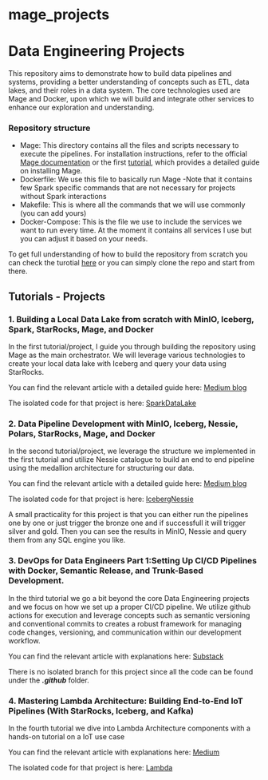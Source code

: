 # mage_projects

# Data Engineering Projects

This repository aims to demonstrate how to build data pipelines and systems, providing a better understanding of concepts such as ETL, data lakes, and their roles in a data system. The core technologies used are Mage and Docker, upon which we will build and integrate other services to enhance our exploration and understanding.

### Repository structure

- Mage: This directory contains all the files and scripts necessary to execute the pipelines. For installation instructions, refer to the official [Mage documentation](https://docs.mage.ai/getting-started/setup) or the first [tutorial](https://medium.com/data-engineer-things/building-a-local-data-lake-from-scratch-with-minio-iceberg-spark-starrocks-mage-and-docker-c12436e6ff9d), which provides a detailed guide on installing Mage.
- Dockerfile: We use this file to basically run Mage -Note that it contains few Spark specific commands that are not necessary for projects without Spark interactions
- Makefile: This is where all the commands that we will use commonly (you can add yours)
- Docker-Compose: This is the file we use to include the services we want to run every time. At the moment it contains all services I use but you can adjust it based on your needs.

To get full understanding of how to build the repository from scratch you can check the turotial [here](https://medium.com/data-engineer-things/building-a-local-data-lake-from-scratch-with-minio-iceberg-spark-starrocks-mage-and-docker-c12436e6ff9d) or you can simply clone the repo and start from there.


## Tutorials - Projects

### 1. Building a Local Data Lake from scratch with MinIO, Iceberg, Spark, StarRocks, Mage, and Docker

In the first tutorial/project, I guide you through building the repository using Mage as the main orchestrator. We will leverage various technologies to create your local data lake with Iceberg and query your data using StarRocks.

You can find the relevant article with a detailed guide here: [Medium blog](https://medium.com/data-engineer-things/building-a-local-data-lake-from-scratch-with-minio-iceberg-spark-starrocks-mage-and-docker-c12436e6ff9d)

The isolated code for that project is here: [SparkDataLake](https://github.com/georgezefko/mage_projects/tree/feat/sparkDataLake)

### 2. Data Pipeline Development with MinIO, Iceberg, Nessie, Polars, StarRocks, Mage, and Docker

In the second tutorial/project, we leverage the structure we implemented in the first tutorial and utilize Nessie catalogue to build an end to end pipeline using the medallion architecture for structuring our data.

You can find the relevant article with a detailed guide here: [Medium blog]()

The isolated code for that project is here: [IcebergNessie](https://github.com/georgezefko/mage_projects/tree/feat/icebergNessie)

A small practicality for this project is that you can either run the pipelines one by one or just trigger the bronze one and if successfull it will trigger silver and gold. Then you can see the results in MinIO, Nessie and query them from any SQL engine you like.

### 3. DevOps for Data Engineers Part 1:Setting Up CI/CD Pipelines with Docker, Semantic Release, and Trunk-Based Development.

In the third tutorial we go a bit beyond the core Data Engineering projects and we focus on how we set up a proper CI/CD pipeline.
We utilize github actions for execution and leverage concepts such as semantic versioning and conventional commits to creates a robust framework for managing code changes, versioning, and communication within our development workflow.

You can find the relevant article with explanations here: [Substack](https://georgioszefkilis.substack.com/p/devops-for-data-engineers-part-1)

There is no isolated branch for this project since all the code can be found under the ***.github*** folder.


### 4. Mastering Lambda Architecture: Building End-to-End IoT Pipelines (With StarRocks, Iceberg, and Kafka)

In the fourth tutorial we dive into Lambda Architecture components with a hands-on tutorial on a IoT use case

You can find the relevant article with explanations here: [Medium]()

The isolated code for that project is here: [Lambda](https://github.com/georgezefko/mage_projects/tree/feat/lambda)
